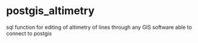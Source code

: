 # postgis_altimetry
sql function for editing of altimetry of lines through any GIS software able to connect to postgis
